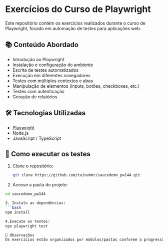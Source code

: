 # **Exercícios do Curso de Playwright**

Este repositório contém os exercícios realizados durante o curso de Playwright, focado em automação de testes para aplicações web.

## 📚 Conteúdo Abordado

- Introdução ao Playwright
- Instalação e configuração do ambiente
- Escrita de testes automatizados
- Execução em diferentes navegadores
- Testes com múltiplos contextos e abas
- Manipulação de elementos (inputs, botões, checkboxes, etc.)
- Testes com autenticação
- Geração de relatórios

## 🛠️ Tecnologias Utilizadas

- [Playwright](https://playwright.dev/)
- Node.js
- JavaScript / TypeScript

## 🚀 Como executar os testes

1. Clone o repositório:
   ```bash
   git clone https://github.com/tainahmr/saucedemo_pw144.git

2. Acesse a pasta do projeto:
```bash
cd saucedemo_pw144

3. Instale as dependências:
```bash
npm install

4.Execute os testes: 
npx playwright test

📝 Observações
Os exercícios estão organizados por módulos/pastas conforme a progressão do curso. Cada pasta contém arquivos de teste com exemplos práticos.
